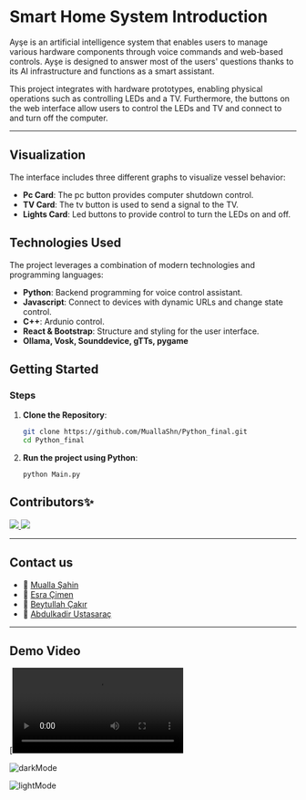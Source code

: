 # Smart Home System Introduction

Ayşe is an artificial intelligence system that enables users to manage various hardware components through voice commands and web-based controls. Ayşe is designed to answer most of the users' questions thanks to its AI infrastructure and functions as a smart assistant.

This project integrates with hardware prototypes, enabling physical operations such as controlling LEDs and a TV. Furthermore, the buttons on the web interface allow users to control the LEDs and TV and connect to and turn off the computer.

---
## Visualization

The interface includes three different graphs to visualize vessel behavior:

- **Pc Card**: The pc button provides computer shutdown control.
- **TV Card**: The tv button is used to send a signal to the TV.
- **Lights Card**: Led buttons to provide control to turn the LEDs on and off.

## Technologies Used

The project leverages a combination of modern technologies and programming languages:

- **Python**: Backend programming for voice control assistant.
- **Javascript**: Connect to devices with dynamic URLs and change state control.
- **C++**: Ardunio control.
- **React & Bootstrap**: Structure and styling for the user interface.
- **Ollama, Vosk, Sounddevice, gTTs, pygame**


## Getting Started

### Steps

1. **Clone the Repository**:
   ```bash
   git clone https://github.com/MuallaShn/Python_final.git
   cd Python_final
2. **Run the project using Python**:
   ```
   python Main.py

## Contributors✨

<a href="https://github.com/MuallaShn/Python_final/graphs/contributors">
     <img src="https://contrib.rocks/image?repo=MuallaShn/Python_final" />
</a>

<a href="https://github.com/Esra469/AiProcess/graphs/contributors">
     <img src="https://contrib.rocks/image?repo=Esra469/AiProcess" />
</a>


---

## Contact us
- 🔗 [Mualla Şahin](https://www.linkedin.com/in/muallashn11/)
- 🔗 [Esra Çimen](https://www.linkedin.com/in/esra-%C3%A7imen-a49173253/)
- 🔗 [Beytullah Çakır](https://www.linkedin.com/in/beytullah-%C3%A7ak%C4%B1r-052518270/)
- 🔗 [Abdulkadir Ustasaraç](https://www.linkedin.com/in/abdulkadir-ustasarac/)

---

## Demo Video

[![Smart Home System Demo](media/smartHomeSystem.mp4)




![darkMode](https://github.com/user-attachments/assets/d5f95193-8de4-4784-b603-8af3cafe678a)


![lightMode](https://github.com/user-attachments/assets/49dfa0ac-7a2c-404e-aa89-40cc46bd610d)

